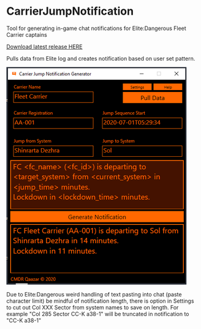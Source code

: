 # CarrierJumpNotification
Tool for generating in-game chat notifications for Elite:Dangerous Fleet Carrier captains

[Download latest release HERE](https://github.com/SeaCrow/CarrierJumpNotification/releases)

Pulls data from Elite log and creates notification based on user set pattern.

![Tool Window](https://raw.githubusercontent.com/SeaCrow/CarrierJumpNotification/master/Misc/WindowImage.png)

Due to Elite:Dangerous weird handling of text pasting into chat (paste character limit) be mindful of notification length, there is option in Settings to cut out Col XXX Sector from system names to save on length. 
For example "Col 285 Sector CC-K a38-1" will be truncated in notification to "CC-K a38-1"
